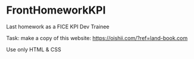 # FrontHomeworkKPI
Last homework as a FICE KPI Dev Trainee 

Task: make a copy of this website: https://oishii.com/?ref=land-book.com

Use only HTML & CSS
